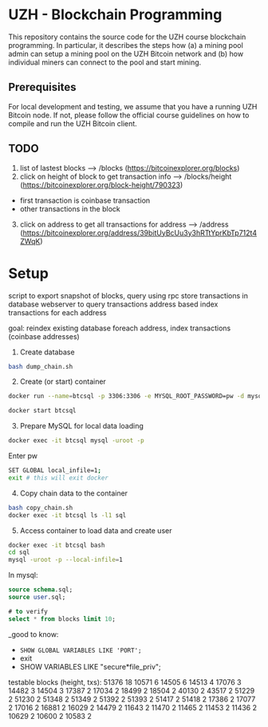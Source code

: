 # UZH - Blockchain Programming

This repository contains the source code for the UZH course blockchain programming. In particular, it describes the steps how (a) a mining pool admin can setup a mining pool on the UZH Bitcoin network and (b) how individual miners can connect to the pool and start mining.

## Prerequisites

For local development and testing, we assume that you have a running UZH Bitcoin node. If not, please follow the official course guidelines on how to compile and run the UZH Bitcoin client.

## TODO

1. list of lastest blocks --> /blocks (https://bitcoinexplorer.org/blocks)
2. click on height of block to get transaction info --> /blocks/height (https://bitcoinexplorer.org/block-height/790323)

- first transaction is coinbase transaction
- other transactions in the block

3. click on address to get all transactions for address --> /address (https://bitcoinexplorer.org/address/39bitUyBcUu3y3hRTtYprKbTp712t4ZWqK)

# Setup

script to export snapshot of blocks, query using rpc
store transactions in database
webserver to query transactions
address based index
transactions for each address

goal: reindex existing database
foreach address, index transactions (coinbase addresses)

1. Create database

```sh
bash dump_chain.sh
```

2. Create (or start) container

```sh
docker run --name=btcsql -p 3306:3306 -e MYSQL_ROOT_PASSWORD=pw -d mysql/mysql-server:latest
```

```sh
docker start btcsql
```

3. Prepare MySQL for local data loading

```sh
docker exec -it btcsql mysql -uroot -p
```

Enter pw

```sh
SET GLOBAL local_infile=1;
exit # this will exit docker
```

4. Copy chain data to the container

```sh
bash copy_chain.sh
docker exec -it btcsql ls -l1 sql
```

5. Access container to load data and create user

```sh
docker exec -it btcsql bash
cd sql
mysql -uroot -p --local-infile=1
```

In mysql:

```sql
source schema.sql;
source user.sql;

# to verify
select * from blocks limit 10;
```

\_good to know:

- `SHOW GLOBAL VARIABLES LIKE 'PORT';`
- exit
- SHOW VARIABLES LIKE "secure\*file_priv";

testable blocks (height, txs):
51376 18
10571 6
14505 6
14513 4
17076 3
14482 3
14504 3
17387 2
17034 2
18499 2
18504 2
40130 2
43517 2
51229 2
51230 2
51348 2
51349 2
51392 2
51393 2
51417 2
51418 2
17386 2
17077 2
17016 2
16881 2
16029 2
14479 2
11643 2
11470 2
11465 2
11453 2
11436 2
10629 2
10600 2
10583 2
